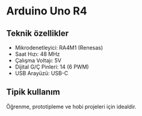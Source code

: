# Arduino Uno R4

## Teknik özellikler

- Mikrodenetleyici: RA4M1 (Renesas)
- Saat Hızı: 48 MHz
- Çalışma Voltajı: 5V
- Dijital G/Ç Pinleri: 14 (6 PWM)
- USB Arayüzü: USB-C

## Tipik kullanım

Öğrenme, prototipleme ve hobi projeleri için idealdir.
